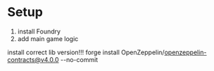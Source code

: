 # Setup

1. install Foundry
2. add main game logic

install correct lib version!!!
forge install OpenZeppelin/openzeppelin-contracts@v4.0.0 --no-commit
